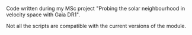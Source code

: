 Code written during my MSc project "Probing the solar neighbourhood in velocity space with Gaia DR1".

Not all the scripts are compatible with the current versions of the module.
